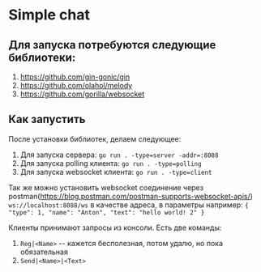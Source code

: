 # Simple chat

## Для запуска потребуются следующие библиотеки:

1. https://github.com/gin-gonic/gin
2. https://github.com/olahol/melody
3. https://github.com/gorilla/websocket

## Как запустить

После установки библиотек, делаем следующее:

1. Для запуска сервера: `go run . -type=server -addr=:8088
   `
2. Для запуска polling клиента: `go run . -type=polling   `
3. Для запуска websocket клиента: `go run . -type=client `

Так же можно установить websocket соединение через postman(https://blog.postman.com/postman-supports-websocket-apis/)
`ws://localhost:8088/ws` в качестве адреса, в параметры например:
`
{
"type": 1,
"name": "Anton",
"text": "hello world! 2"
}
`

Клиенты принимают запросы из консоли. Есть две команды:
1. `Reg|<Name>` -- кажется бесполезная, потом удалю, но пока обязательная
2. `Send|<Name>|<Text>`